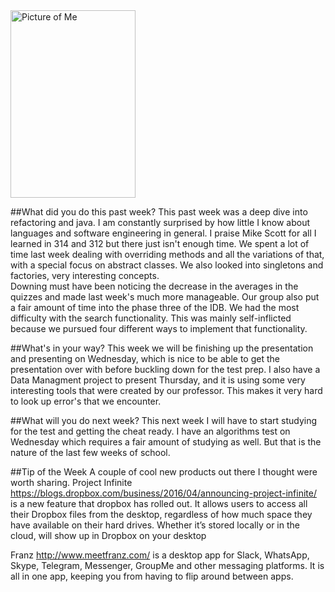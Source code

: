 <d1>
  <img src="http://i1273.photobucket.com/albums/y419/WesleyDraper/WesDraperHeadshot_zps1iotzrhv.jpg" border="0" alt="Picture of Me"style="width:200px;height:300px;">
</d1>



##What did you do this past week?
This past week was a deep dive into refactoring and java. I am constantly surprised by how little I know about languages and software engineering in general. I praise Mike Scott for all I learned in 314 and 312 but there just isn't enough time. We spent a  lot of time last week dealing with overriding methods and all the variations of that, with a special focus on abstract classes. We also looked into singletons and factories, very interesting concepts.  
Downing must have been noticing the decrease in the averages in the quizzes and made last week's much more manageable. 
Our group also put a fair amount of time into the phase three of the IDB. We had the most difficulty with the search functionality. This was mainly self-inflicted because we pursued four different ways to implement that functionality. 


##What's in your way?
This week we will be finishing up the presentation and presenting on Wednesday, which is nice to be able to get the presentation over with before buckling down for the test prep. 
I also have a Data Managment project to present Thursday, and it is using some very interesting tools that were created by our professor. This makes it very hard to look up error's that we encounter. 


##What will you do next week?
This next week  I will have to start studying for the test and getting the cheat ready. I have an algorithms test on Wednesday which requires a fair amount of studying as well. But that is the nature of the last few weeks of school. 


##Tip of the Week
A couple of cool new products out there I thought were worth sharing.
Project Infinite https://blogs.dropbox.com/business/2016/04/announcing-project-infinite/ is a new feature that dropbox has rolled out. It allows users to  access all their Dropbox files from the desktop, regardless of how much space they have available on their hard drives. Whether it’s stored locally or in the cloud, will show up in Dropbox on your desktop

Franz http://www.meetfranz.com/ is a desktop app for Slack, WhatsApp, Skype, Telegram, Messenger, GroupMe and other messaging platforms. It is all in one app, keeping you from having to flip around between apps. 






